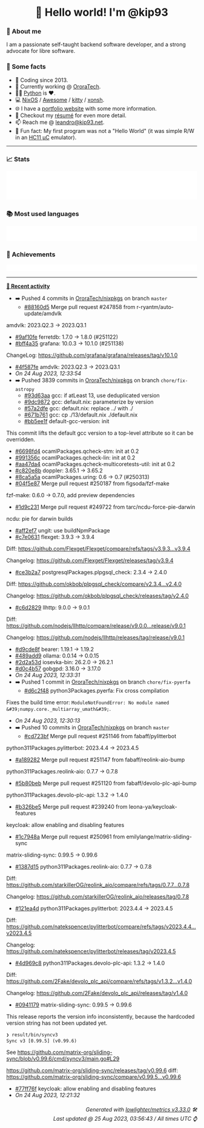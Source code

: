 <!-- README template, populated using this action:
     https://github.com/kip93/kip93/blob/main/.github/workflows/readme.yml. -->

<h1 align="center">👋 Hello world! I'm @kip93</h1> <!-- LOGIN => username -->

### 👤 About me

I am a passionate self-taught backend software developer, and a strong advocate for libre software.


### 💬 Some facts

* 📅 Coding since 2013.
* 💼 Currently working @ [OroraTech](https://ororatech.com/).
* 👨‍💻 [Python](https://github.com/search?q=user%3Akip93&l=python) is ❤️. <!-- LOGIN => username -->
* 💻 [NixOS](https://github.com/NixOS/) /
     [Awesome](https://github.com/awesomeWM/) /
     [kitty](https://github.com/kovidgoyal/kitty/) /
     [xonsh](https://github.com/xonsh/).
* 🌐 I have a [portfolio website](https://kip93.net/) with some more information.
* 📝 Checkout my [résumé](https://kip93.net/resume/) for even more detail.
* 📫 Reach me @ [leandro@kip93.net](mailto:leandro@kip93.net).
* 🎲 Fun fact: My first program was not a "Hello World" (it was simple R/W in an [HC11 µC](https://en.wikipedia.org/wiki/68HC11) emulator).


-----------------------------------------------------------------------------------------------------------------------


### 📈 Stats

![](./stats.svg)


### 📚 Most used languages <!-- by percentage, in decreasing order -->

![](./languages.svg)


### 🏅 Achievements

![](./achievements.svg)


-----------------------------------------------------------------------------------------------------------------------


**[📰 Recent activity](https://github.com/kip93)**
* ➡️ Pushed 4 commits in [OroraTech/nixpkgs](https://github.com/OroraTech/nixpkgs) on branch `master`
  * [#88160d5](https://github.com/OroraTech/nixpkgs/commit/88160d5) Merge pull request #247858 from r-ryantm/auto-update/amdvlk

amdvlk: 2023.Q2.3 -&gt; 2023.Q3.1
  * [#9af10fe](https://github.com/OroraTech/nixpkgs/commit/9af10fe) ferretdb: 1.7.0 -&gt; 1.8.0 (#251122)
  * [#bff4a35](https://github.com/OroraTech/nixpkgs/commit/bff4a35) grafana: 10.0.3 -&gt; 10.1.0 (#251138)

ChangeLog: https://github.com/grafana/grafana/releases/tag/v10.1.0
  * [#4f587fe](https://github.com/OroraTech/nixpkgs/commit/4f587fe) amdvlk: 2023.Q2.3 -&gt; 2023.Q3.1
  * *On 24 Aug 2023, 12:33:54*
* ➡️ Pushed 3839 commits in [OroraTech/nixpkgs](https://github.com/OroraTech/nixpkgs) on branch `chore/fix-astropy`
  * [#93d63aa](https://github.com/OroraTech/nixpkgs/commit/93d63aa) gcc: if atLeast 13, use deduplicated version
  * [#9dc9872](https://github.com/OroraTech/nixpkgs/commit/9dc9872) gcc: default.nix: parameterize by version
  * [#57a2dfe](https://github.com/OroraTech/nixpkgs/commit/57a2dfe) gcc: default.nix: replace ../ with ./
  * [#671b761](https://github.com/OroraTech/nixpkgs/commit/671b761) gcc: cp ./13/default.nix ./default.nix
  * [#bb5ee1f](https://github.com/OroraTech/nixpkgs/commit/bb5ee1f) default-gcc-version: init

This commit lifts the default gcc version to a top-level attribute
so it can be overridden.
  * [#6698fd4](https://github.com/OroraTech/nixpkgs/commit/6698fd4) ocamlPackages.qcheck-stm: init at 0.2
  * [#991356c](https://github.com/OroraTech/nixpkgs/commit/991356c) ocamlPackages.qcheck-lin: init at 0.2
  * [#aa47da4](https://github.com/OroraTech/nixpkgs/commit/aa47da4) ocamlPackages.qcheck-multicoretests-util: init at 0.2
  * [#c820e8b](https://github.com/OroraTech/nixpkgs/commit/c820e8b) doppler: 3.65.1 -&gt; 3.65.2
  * [#8ca5a5a](https://github.com/OroraTech/nixpkgs/commit/8ca5a5a) ocamlPackages.uring: 0.6 → 0.7 (#250313)
  * [#04f5e87](https://github.com/OroraTech/nixpkgs/commit/04f5e87) Merge pull request #250187 from figsoda/fzf-make

fzf-make: 0.6.0 -&gt; 0.7.0, add preview dependencies
  * [#1d9c231](https://github.com/OroraTech/nixpkgs/commit/1d9c231) Merge pull request #249722 from tarc/ncdu-force-pie-darwin

ncdu: pie for darwin builds
  * [#aff2ef7](https://github.com/OroraTech/nixpkgs/commit/aff2ef7) ungit: use buildNpmPackage
  * [#c7e0631](https://github.com/OroraTech/nixpkgs/commit/c7e0631) flexget: 3.9.3 -&gt; 3.9.4

Diff: https://github.com/Flexget/Flexget/compare/refs/tags/v3.9.3...v3.9.4

Changelog: https://github.com/Flexget/Flexget/releases/tag/v3.9.4
  * [#ce3b2a7](https://github.com/OroraTech/nixpkgs/commit/ce3b2a7) postgresqlPackages.plpgsql_check: 2.3.4 -&gt; 2.4.0

Diff: https://github.com/okbob/plpgsql_check/compare/v2.3.4...v2.4.0

Changelog: https://github.com/okbob/plpgsql_check/releases/tag/v2.4.0
  * [#c6d2829](https://github.com/OroraTech/nixpkgs/commit/c6d2829) llhttp: 9.0.0 -&gt; 9.0.1

Diff: https://github.com/nodejs/llhttp/compare/release/v9.0.0...release/v9.0.1

Changelog: https://github.com/nodejs/llhttp/releases/tag/release/v9.0.1
  * [#d9cde8f](https://github.com/OroraTech/nixpkgs/commit/d9cde8f) bearer: 1.19.1 -&gt; 1.19.2
  * [#489add9](https://github.com/OroraTech/nixpkgs/commit/489add9) ollama: 0.0.14 -&gt; 0.0.15
  * [#2d2a53d](https://github.com/OroraTech/nixpkgs/commit/2d2a53d) iosevka-bin: 26.2.0 -&gt; 26.2.1
  * [#d0c4b57](https://github.com/OroraTech/nixpkgs/commit/d0c4b57) gobgpd: 3.16.0 -&gt; 3.17.0
  * *On 24 Aug 2023, 12:33:31*
* ➡️ Pushed 1 commit in [OroraTech/nixpkgs](https://github.com/OroraTech/nixpkgs) on branch `chore/fix-pyerfa`
  * [#d6c2f48](https://github.com/OroraTech/nixpkgs/commit/d6c2f48) python3Packages.pyerfa: Fix cross compilation

Fixes the build time error:
`ModuleNotFoundError: No module named &#39;numpy.core._multiarray_umath&#39;`.
  * *On 24 Aug 2023, 12:30:13*
* ➡️ Pushed 10 commits in [OroraTech/nixpkgs](https://github.com/OroraTech/nixpkgs) on branch `master`
  * [#cd723bf](https://github.com/OroraTech/nixpkgs/commit/cd723bf) Merge pull request #251146 from fabaff/pylitterbot

python311Packages.pylitterbot: 2023.4.4 -&gt; 2023.4.5
  * [#a189282](https://github.com/OroraTech/nixpkgs/commit/a189282) Merge pull request #251147 from fabaff/reolink-aio-bump

python311Packages.reolink-aio: 0.7.7 -&gt; 0.7.8
  * [#5b80beb](https://github.com/OroraTech/nixpkgs/commit/5b80beb) Merge pull request #251120 from fabaff/devolo-plc-api-bump

python311Packages.devolo-plc-api: 1.3.2 -&gt; 1.4.0
  * [#b326be5](https://github.com/OroraTech/nixpkgs/commit/b326be5) Merge pull request #239240 from leona-ya/keycloak-features

keycloak: allow enabling and disabling features
  * [#1c7948a](https://github.com/OroraTech/nixpkgs/commit/1c7948a) Merge pull request #250961 from emilylange/matrix-sliding-sync

matrix-sliding-sync: 0.99.5 -&gt; 0.99.6
  * [#1387d15](https://github.com/OroraTech/nixpkgs/commit/1387d15) python311Packages.reolink-aio: 0.7.7 -&gt; 0.7.8

Diff: https://github.com/starkillerOG/reolink_aio/compare/refs/tags/0.7.7...0.7.8

Changelog: https://github.com/starkillerOG/reolink_aio/releases/tag/0.7.8
  * [#121ea4d](https://github.com/OroraTech/nixpkgs/commit/121ea4d) python311Packages.pylitterbot: 2023.4.4 -&gt; 2023.4.5

Diff: https://github.com/natekspencer/pylitterbot/compare/refs/tags/v2023.4.4...v2023.4.5

Changelog: https://github.com/natekspencer/pylitterbot/releases/tag/v2023.4.5
  * [#4d969c8](https://github.com/OroraTech/nixpkgs/commit/4d969c8) python311Packages.devolo-plc-api: 1.3.2 -&gt; 1.4.0

Diff: https://github.com/2Fake/devolo_plc_api/compare/refs/tags/v1.3.2...v1.4.0

Changelog: https://github.com/2Fake/devolo_plc_api/releases/tag/v1.4.0
  * [#0941179](https://github.com/OroraTech/nixpkgs/commit/0941179) matrix-sliding-sync: 0.99.5 -&gt; 0.99.6

This release reports the version info inconsistently, because
the hardcoded version string has not been updated yet.

```
❯ result/bin/syncv3
Sync v3 [0.99.5] (v0.99.6)
```

See https://github.com/matrix-org/sliding-sync/blob/v0.99.6/cmd/syncv3/main.go#L29

https://github.com/matrix-org/sliding-sync/releases/tag/v0.99.6
diff: https://github.com/matrix-org/sliding-sync/compare/v0.99.5...v0.99.6
  * [#77ff76f](https://github.com/OroraTech/nixpkgs/commit/77ff76f) keycloak: allow enabling and disabling features
  * *On 24 Aug 2023, 12:21:32*
 <!-- Last activity -->


<h6 align="right"><em>
    Generated with <a href="https://github.com/lowlighter/metrics/tree/latest/">lowlighter/metrics v3.33.0</a> 🛠️<br> <!-- VERSION => MAJOR.minor.patch -->
    Last updated @ 25 Aug 2023, 03:56:43 / All times UTC ⌚ <!-- meta.generated => DD/MM/YYYY, hh:mm -->
</em></h6>
